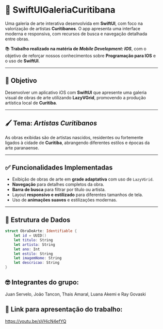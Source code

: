 # 🎨 SwiftUIGaleriaCuritibana

Uma galeria de arte interativa desenvolvida em **SwiftUI**, com foco na valorização de artistas **Curitibanos**. O app apresenta uma interface moderna e responsiva, com recursos de busca e navegação detalhada entre obras.

📚 **Trabalho realizado na matéria de _Mobile Development: IOS_**, com o objetivo de reforçar nossos conhecimentos sobre **Programação para IOS** e o uso de **SwiftUI**.

---

## 📱 Objetivo

Desenvolver um aplicativo iOS com **SwiftUI** que apresente uma galeria visual de obras de arte utilizando **LazyVGrid**, promovendo a produção artística local de **Curitiba**.

---

## 🖌️ Tema: *Artistas Curitibanos*

As obras exibidas são de artistas nascidos, residentes ou fortemente ligados à cidade de **Curitiba**, abrangendo diferentes estilos e épocas da arte paranaense.

---

## ✅ Funcionalidades Implementadas

- Exibição de obras de arte em **grade adaptativa** com uso de `LazyVGrid`.
- **Navegação** para detalhes completos da obra.
- **Barra de busca** para filtrar por título ou artista.
- Layout **responsivo e estilizado** para diferentes tamanhos de tela.
- Uso de **animações suaves** e estilizações modernas.

---

## 🧱 Estrutura de Dados

```swift
struct ObraDeArte: Identifiable {
    let id = UUID()
    let titulo: String
    let artista: String
    let ano: Int
    let estilo: String
    let imagemNome: String
    let descricao: String
}
```

## 🤓 Integrantes do grupo:

Juan Servelo, João Tancon, Thais Amaral, Luana Akemi e Ray Govaski

## 📸 Link para apresentação do trabalho:

https://youtu.be/sVHicN4efYQ
